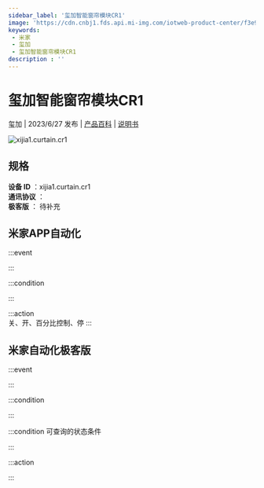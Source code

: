 ```yaml
---
sidebar_label: '玺加智能窗帘模块CR1'
image: 'https://cdn.cnbj1.fds.api.mi-img.com/iotweb-product-center/f3e9942b418daf7a0738a5fbb9c515e3_1672988999074.png?GalaxyAccessKeyId=AKVGLQWBOVIRQ3XLEW&Expires=9223372036854775807&Signature=hRFrLjpSoQWfItDAwf3d5xR7ltM='
keywords: 
 - 米家
 - 玺加
 - 玺加智能窗帘模块CR1
description : ''
---
```

# 玺加智能窗帘模块CR1

玺加 | 2023/6/27 发布 | [产品百科](https://home.mi.com/webapp/content/baike/product/index.html?model=xijia1.curtain.cr1/) | [说明书](https://home.mi.com/views/introduction.html?model=xijia1.curtain.cr1&region=cn)

![xijia1.curtain.cr1](https://cdn.cnbj1.fds.api.mi-img.com/iotweb-product-center/f3e9942b418daf7a0738a5fbb9c515e3_1672988999074.png?GalaxyAccessKeyId=AKVGLQWBOVIRQ3XLEW&Expires=9223372036854775807&Signature=hRFrLjpSoQWfItDAwf3d5xR7ltM=)

## 规格  
> 
**设备 ID** ：xijia1.curtain.cr1  
**通讯协议** ：  
**极客版**  ： 待补充 


## 米家APP自动化  

:::event  

:::

:::condition  

:::

:::action   
关、开、百分比控制、停
:::

## 米家自动化极客版  

:::event  

:::

:::condition  

:::

:::condition 可查询的状态条件  

:::

:::action  

:::

        

